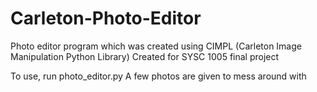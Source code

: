 # Carleton-Photo-Editor

Photo editor program which was created using CIMPL (Carleton Image Manipulation Python Library)
Created for SYSC 1005 final project

To use, run photo_editor.py
A few photos are given to mess around with
